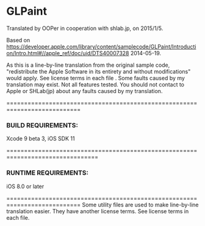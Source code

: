# GLPaint

Translated by OOPer in cooperation with shlab.jp, on 2015/1/5.

Based on
<https://developer.apple.com/library/content/samplecode/GLPaint/Introduction/Intro.html#//apple_ref/doc/uid/DTS40007328>
2014-05-19.

As this is a line-by-line translation from the original sample code, "redistribute the Apple Software in its entirety and without modifications" would apply. See license terms in each file .
Some faults caused by my translation may exist. Not all features tested.
You should not contact to Apple or SHLab(jp) about any faults caused by my translation.

===========================================================================
### BUILD REQUIREMENTS:

Xcode 9 beta 3, iOS SDK 11

================================================================================
### RUNTIME REQUIREMENTS:

iOS 8.0 or later

===========================================================================
Some utility files are used to make line-by-line translation easier. They have another license terms.
See license terms in each file.
